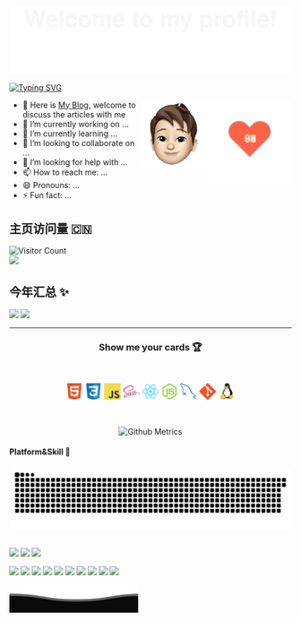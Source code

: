 ![](assets/Bottom_up.svg)

<!-- my-JackieDYH -->

[![Typing SVG](https://readme-typing-svg.herokuapp.com?color=%2336BCF7&center=true&vCenter=true&width=600&lines=Hi+there+👋,+I'm+JackieDYH;+Welcome+to+My+Profile!;Over+4+years+of+programming+experience;Always+learning+new+things+;Machine+learning+enthusiast+;https://jackiehao.blog.csdn.net/)](https://jackiehao.blog.csdn.net/)

<a href="https://github.com/JackieDYH">
	<img align="right" width="150px" src="https://raw.githubusercontent.com/JackieDYH/JackieDYH/main/assets/heart.svg"/>
	<img align="right" width="120px" src="assets/Jackie.png"/>
</a>

<!-- ### Hi there 👋 I'm JackieDYH <a href="https://github.com/JackieDYH"><img align="right" width="150px" src="https://raw.githubusercontent.com/JackieDYH/JackieDYH/main/assets/heart.svg"/></a> -->

- 💬 Here is [My Blog](https://jackiehao.blog.csdn.net), welcome to discuss the articles with me
- 🔭 I’m currently working on ...
- 🌱 I’m currently learning ...
- 👯 I’m looking to collaborate on ...
- 🤔 I’m looking for help with ...
- 📫 How to reach me: ...
- 😄 Pronouns: ...
- ⚡ Fun fact: ...

## 主页访问量 🇨🇳

<!-- <p align="center">
<img src="https://profile-counter.glitch.me/JackieDYH/count.svg">
</p> -->

![Visitor Count](https://profile-counter.glitch.me/JackieDYH/count.svg)
<br/>
![](https://count.getloli.com/get/@JackieDYH.github.readme)

<!--
Here are some ideas to get you started:
-->

## 今年汇总 ✨

<div>
	<img height="180px" src="https://github-readme-stats.vercel.app/api?username=JackieDYH&show_icons=true&count_private=true&bg_color=0,EC6C6C,FFD479,FFFC79,73FA79&theme=graywhite&locale=cn" />
	<img height="180px" src="https://github-readme-stats.vercel.app/api/top-langs/?username=JackieDYH&layout=compact&exclude_repo=Blog,JackieDYH.github.io,ShowRepoTrafficData,GoFish&bg_color=0,EC6C6C,FFD479,FFFC79,73FA79&theme=graywhite&locale=cn" />
	<!--
	<img align="" height="137px" src="https://github-readme-stats.vercel.app/api?username=JackieDYH&hide_title=true&hide_border=true&show_icons=true&include_all_commits=true&line_height=21&bg_color=0,EC6C6C,FFD479,FFFC79,73FA79&theme=graywhite&locale=cn" />
	<img align="" height="137px" src="https://github-readme-stats.vercel.app/api/top-langs/?username=JackieDYH&hide_title=true&hide_border=true&layout=compact&bg_color=0,EC6C6C,FFD479,FFFC79,73FA79&theme=graywhite&locale=cn" />
	-->
</div>

<hr>
<h3 align="center">Show me your cards 🏆</h3>
<br>

<p align="center">
	<!--
	<img src=https://raw.githubusercontent.com/devicons/devicon/master/icons/python/python-original.svg alt=python width="30" height="30"/>
	<img src=https://raw.githubusercontent.com/devicons/devicon/master/icons/mongodb/mongodb-original.svg alt=mongodb width="30" height="30"/>
	<img src=https://raw.githubusercontent.com/devicons/devicon/master/icons/express/express-original.svg alt=express width="30" height="30"/>
	<img src=https://raw.githubusercontent.com/devicons/devicon/master/icons/postgresql/postgresql-original.svg alt=express width="30" height="30"/>
	-->
	<img src=https://raw.githubusercontent.com/devicons/devicon/master/icons/html5/html5-original.svg alt=html5 width="30" height="30"/>
	<img src=https://raw.githubusercontent.com/devicons/devicon/master/icons/css3/css3-original.svg alt=css3 width="30" height="30"/>
	<img src=https://raw.githubusercontent.com/devicons/devicon/master/icons/javascript/javascript-original.svg alt=javascript width="30" height="30"/>
	<img src=https://raw.githubusercontent.com/devicons/devicon/master/icons/sass/sass-original.svg alt=sass width="30" height="30"/>
	<img src=https://raw.githubusercontent.com/devicons/devicon/master/icons/react/react-original.svg alt=react width="30" height="30"/>
	<img src=https://raw.githubusercontent.com/devicons/devicon/master/icons/nodejs/nodejs-original.svg alt=nodejs width="30" height="30"/>
	<img src=https://raw.githubusercontent.com/devicons/devicon/master/icons/mysql/mysql-original.svg alt=express width="30" height="30"/>
	<img src=https://raw.githubusercontent.com/devicons/devicon/master/icons/git/git-original.svg alt=git width="30" height="30"/>
	<img src=https://raw.githubusercontent.com/devicons/devicon/master/icons/linux/linux-original.svg alt=linux width="30" height="30"/>
</p>
<br>
<p align="center">
	<img width="500" src="https://metrics.lecoq.io/JackieDYH" alt="Github Metrics">
	<br>
</p>

#### Platform&Skill 🚩

<!-- ![snake](https://raw.githubusercontent.com/blueedgetechno/blueedgetechno/output/github-contribution-grid-snake.svg) -->
<picture>
  <source media="(prefers-color-scheme: dark)" srcset="https://raw.githubusercontent.com/JackieDYH/JackieDYH/output/github-contribution-grid-snake-dark.svg">
  <source media="(prefers-color-scheme: light)" srcset="https://raw.githubusercontent.com/JackieDYH/JackieDYH/output/github-contribution-grid-snake.svg">
  <img alt="github contribution grid snake animation" src="https://raw.githubusercontent.com/JackieDYH/JackieDYH/output/github-contribution-grid-snake.svg">
</picture>
<br><br>

[![](https://img.shields.io/badge/Ubuntu-E95420?style=flat-square&logo=Ubuntu&logoColor=ffffff)](https://ubuntu.com/)
[![](https://img.shields.io/badge/Windows-10-2376bc?style=flat-square&logo=windows&logoColor=ffffff)](https://www.microsoft.com/windows/get-windows-10)
[![](https://img.shields.io/badge/IDE-Visual%20Studio%20Code-blue?style=flat-square&logo=visual-studio-code&logoColor=ffffff)](https://code.visualstudio.com/)

[![](https://img.shields.io/badge/JavaScript-f7e018?style=flat-square&logo=javascript&logoColor=white)](https://www.ecma-international.org/)
[![](https://img.shields.io/badge/TypeScript-007ACC?style=flat-square&logo=TypeScript&logoColor=white)](https://www.typescriptlang.org/)
[![](https://img.shields.io/badge/Node.js-43853d?style=flat-square&logo=node.js&logoColor=ffffff)](https://nodejs.org/)
[![](https://img.shields.io/badge/React-2376bc?style=flat-square&logo=React&logoColor=white)](https://reactjs.org/)
[![](https://img.shields.io/badge/Microsoft_SQL_Server-CC2927?style=flat-square&logo=microsoft-sql-server&logoColor=white)](https://www.microsoft.com/en-us/sql-server/sql-server-downloads)
[![](https://img.shields.io/badge/Docker-2496ED?style=flat-square&logo=docker&logoColor=ffffff)](https://www.docker.com/)
[![](https://img.shields.io/badge/Git-f05032?style=flat-square&logo=git&logoColor=white)](https://git-scm.com/)
[![](https://img.shields.io/badge/Nginx-269539?style=flat-square&logo=nginx&logoColor=ffffff)](https://nginx.org/)
[![](https://img.shields.io/badge/NPM-cb3837?style=flat-square&logo=npm&logoColor=white)](https://npmjs.com/)
[![](https://img.shields.io/badge/MongoDB-4EA94B?style=flat-square&logo=mongodb&logoColor=ffffff)](https://www.mongodb.com/)

![](assets/Bottom_down.svg)
